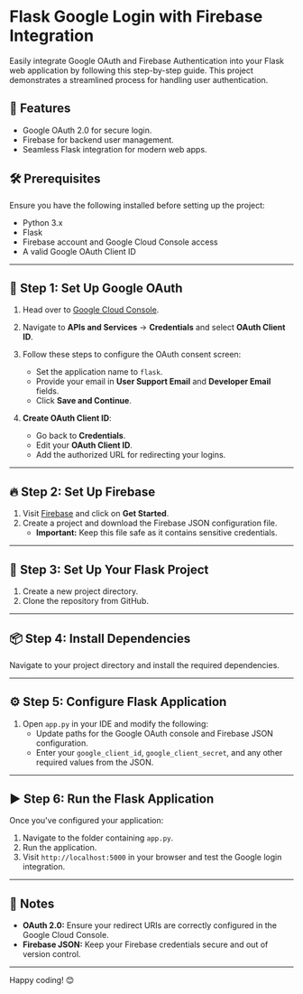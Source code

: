 # Flask Google Login with Firebase Integration


Easily integrate Google OAuth and Firebase Authentication into your Flask web application by following this step-by-step guide. This project demonstrates a streamlined process for handling user authentication.


## 🚀 Features


- Google OAuth 2.0 for secure login.
- Firebase for backend user management.
- Seamless Flask integration for modern web apps.


## 🛠 Prerequisites


Ensure you have the following installed before setting up the project:


- Python 3.x
- Flask
- Firebase account and Google Cloud Console access
- A valid Google OAuth Client ID


---


## 🔑 Step 1: Set Up Google OAuth


1. Head over to [Google Cloud Console](https://console.cloud.google.com).
2. Navigate to **APIs and Services** -> **Credentials** and select **OAuth Client ID**.
3. Follow these steps to configure the OAuth consent screen:
   - Set the application name to `flask`.
   - Provide your email in **User Support Email** and **Developer Email** fields.
   - Click **Save and Continue**.


4. **Create OAuth Client ID**:
   - Go back to **Credentials**.
   - Edit your **OAuth Client ID**.
   - Add the authorized URL for redirecting your logins.


---


## 🔥 Step 2: Set Up Firebase


1. Visit [Firebase](https://firebase.google.com/) and click on **Get Started**.
2. Create a project and download the Firebase JSON configuration file.
   - **Important:** Keep this file safe as it contains sensitive credentials.


---


## 📁 Step 3: Set Up Your Flask Project


1. Create a new project directory.
2. Clone the repository from GitHub.


---


## 📦 Step 4: Install Dependencies


Navigate to your project directory and install the required dependencies.


---


## ⚙️ Step 5: Configure Flask Application


1. Open `app.py` in your IDE and modify the following:
   - Update paths for the Google OAuth console and Firebase JSON configuration.
   - Enter your `google_client_id`, `google_client_secret`, and any other required values from the JSON.


---


## ▶️ Step 6: Run the Flask Application


Once you've configured your application:


1. Navigate to the folder containing `app.py`.
2. Run the application.
3. Visit `http://localhost:5000` in your browser and test the Google login integration.


---


## 📝 Notes


- **OAuth 2.0:** Ensure your redirect URIs are correctly configured in the Google Cloud Console.
- **Firebase JSON:** Keep your Firebase credentials secure and out of version control.


---






Happy coding! 😊
